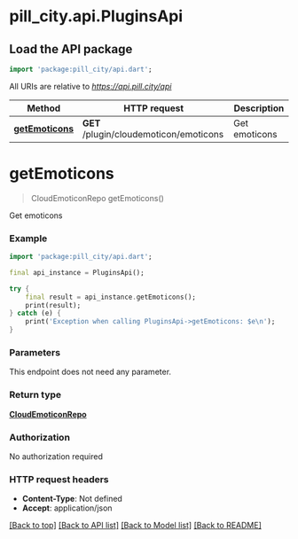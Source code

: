 # pill_city.api.PluginsApi

## Load the API package
```dart
import 'package:pill_city/api.dart';
```

All URIs are relative to *https://api.pill.city/api*

Method | HTTP request | Description
------------- | ------------- | -------------
[**getEmoticons**](PluginsApi.md#getemoticons) | **GET** /plugin/cloudemoticon/emoticons | Get emoticons


# **getEmoticons**
> CloudEmoticonRepo getEmoticons()

Get emoticons

### Example
```dart
import 'package:pill_city/api.dart';

final api_instance = PluginsApi();

try {
    final result = api_instance.getEmoticons();
    print(result);
} catch (e) {
    print('Exception when calling PluginsApi->getEmoticons: $e\n');
}
```

### Parameters
This endpoint does not need any parameter.

### Return type

[**CloudEmoticonRepo**](CloudEmoticonRepo.md)

### Authorization

No authorization required

### HTTP request headers

 - **Content-Type**: Not defined
 - **Accept**: application/json

[[Back to top]](#) [[Back to API list]](../README.md#documentation-for-api-endpoints) [[Back to Model list]](../README.md#documentation-for-models) [[Back to README]](../README.md)

